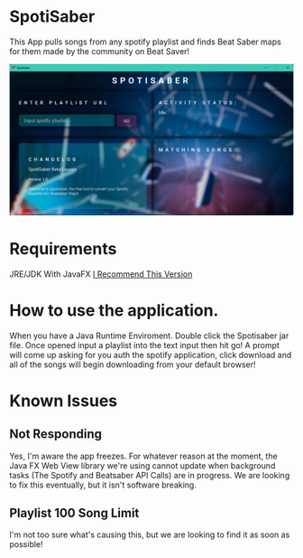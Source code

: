 # SpotiSaber
This App pulls songs from any spotify playlist and finds Beat Saber maps for them made by the community on Beat Saver!

![Image](https://github.com/jerrymarshall2004/spotisaber/blob/main/preview.png)

# Requirements
JRE/JDK With JavaFX
[I Recommend This Version](https://www.oracle.com/ca-en/java/technologies/javase/javase-jdk8-downloads.html)

# How to use the application.
When you have a Java Runtime Enviroment. Double click the Spotisaber jar file. Once opened input a playlist into the text input then hit go! A prompt will come up asking for you auth the spotify application, click download and all of the songs will begin downloading from your default browser!

# Known Issues
## Not Responding
Yes, I'm aware the app freezes. For whatever reason at the moment, the Java FX Web View library we're using cannot update when background tasks (The Spotify and Beatsaber API Calls) are in progress. We are looking to fix this eventually, but it isn't software breaking.

## Playlist 100 Song Limit
I'm not too sure what's causing this, but we are looking to find it as soon as possible!
